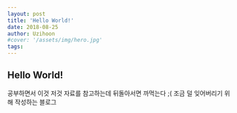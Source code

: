 ```yaml
---
layout: post
title: 'Hello World!'
date: 2018-08-25
author: Uzihoon
#cover: '/assets/img/hero.jpg'
tags: 
---
```


## Hello World!

공부하면서 이것 저것 자료를 참고하는데 뒤돌아서면 까먹는다 ;(
조금 덜 잊어버리기 위해 작성하는 블로그